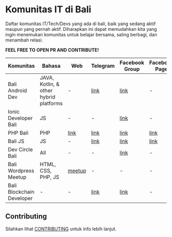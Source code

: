 # Komunitas IT di Bali

Daftar komunitas IT/Tech/Devs yang ada di bali, baik yang sedang aktif maupun yang pernah aktif. Diharapkan ini dapat memudahkan kita yang ingin menemukan komunitas untuk belajar bersama, saling berbagi, dan menambah relasi. 

**FEEL FREE TO OPEN PR AND CONTRIBUTE!**

| Komunitas  | Bahasa | Web  | Telegram | Facebook Group  | Facebook Page |
| ------------- | ------------- | ------------- | ------------- | ------------- | ------------- |
| Bali Android Dev  | JAVA, Kotlin, & other hybrid platforms  | - | [link](https://t.me/BaliAndroidDev/) | [link](https://www.facebook.com/groups/331528353933101/) | - |
| Ionic Developer Bali  | JS  | - | - | [link](https://www.facebook.com/groups/245219212889103/) | - |
| PHP Bali  | PHP  | [link](https://phpbali.com/)  | [link](https://t.me/phpbali)  | [link](https://www.facebook.com/groups/138616836973181/)  | [link](https://www.facebook.com/balihypertext/)  |
| Bali JS  | JS  | - | [link](https://t.me/balijs) | [link](https://www.facebook.com/groups/923989567684064/) | [link](https://www.facebook.com/BaliJS) |
| Dev Circle Bali | All | - | - | [link](https://www.facebook.com/groups/DevCBali) | - |
| Bali Wordpress Meetup | HTML, CSS, PHP, JS | [meetup](https://www.meetup.com/Bali-WordPress-Meetup/) | - | - | - |
| Bali Blockchain Developer | - | - | [link](https://t.me/baliblockchaindev) | [link](https://www.facebook.com/groups/baliblockchain/) | - |


## Contributing
Silahkan lihat [CONTRIBUTING](CONTRIBUTING.md) untuk info lebih lanjut.